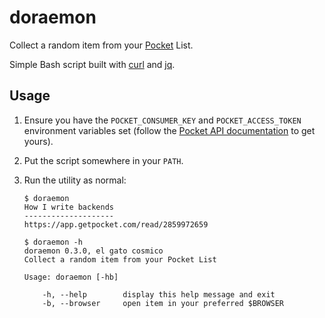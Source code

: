 # doraemon

Collect a random item from your [Pocket](https://getpocket.com) List.

Simple Bash script built with [curl](https://curl.haxx.se/) and
[jq](https://stedolan.github.io/jq/).

## Usage

1. Ensure you have the `POCKET_CONSUMER_KEY` and `POCKET_ACCESS_TOKEN`
   environment variables set (follow the
   [Pocket API documentation](https://getpocket.com/developer/)
   to get yours).

2. Put the script somewhere in your `PATH`.

3. Run the utility as normal:

   ```console
   $ doraemon
   How I write backends
   --------------------
   https://app.getpocket.com/read/2859972659

   $ doraemon -h
   doraemon 0.3.0, el gato cosmico
   Collect a random item from your Pocket List

   Usage: doraemon [-hb]

       -h, --help        display this help message and exit
       -b, --browser     open item in your preferred $BROWSER

   ```
